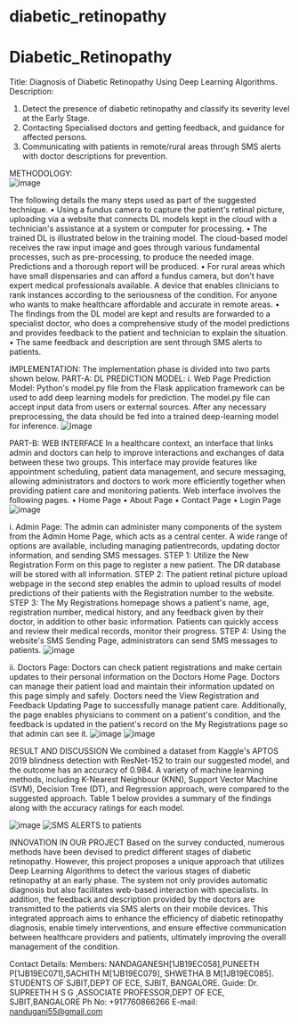 # diabetic_retinopathy
# Diabetic_Retinopathy
Title: Diagnosis of Diabetic Retinopathy Using Deep Learning Algorithms.
Description: 
1. Detect the presence of diabetic retinopathy and classify its severity level at the Early Stage. 
2. Contacting Specialised doctors and getting feedback, and guidance for affected persons.
3. Communicating with patients in remote/rural areas through SMS alerts with doctor descriptions for prevention.

METHODOLOGY:      
![image](https://github.com/ngyadav/diabetic_retinopathy/assets/118537866/7abd071a-a691-4aa4-8b68-70f43bb37c00)

The following details the many steps used as part of the suggested technique.
• Using a fundus camera to capture the patient's retinal picture, uploading via a website that connects DL models kept in the cloud with a technician's assistance at a system or computer for processing.
• The trained DL is illustrated below in the training model. The cloud-based model receives the raw input image and goes through various fundamental processes, such as pre-processing, to produce the needed image. Predictions and a thorough report will be produced.
• For rural areas which have small dispensaries and can afford a fundus camera, but don't have expert medical professionals available. A device that enables clinicians to rank instances according to the seriousness of the condition. For anyone who wants to make healthcare affordable and accurate in remote areas.
• The findings from the DL model are kept and results are forwarded to a specialist doctor, who does a comprehensive study of the model predictions and provides feedback to the patient and technician to explain the situation.
• The same feedback and description are sent through SMS alerts to patients.

IMPLEMENTATION:
The implementation phase is divided into two parts shown below.
PART-A: DL PREDICTION MODEL:
i. Web Page Prediction Model:
Python's model.py file from the Flask application framework can be used to add deep learning models for prediction. The model.py file can accept input data from users or external sources. After any necessary preprocessing, the data should be fed into a trained deep-learning model for inference.
![image](https://github.com/ngyadav/diabetic_retinopathy/assets/118537866/d838b274-da77-4a5a-b2eb-cbf631df78c2)

PART-B: WEB INTERFACE
In a healthcare context, an interface that links admin and doctors can help to improve interactions and exchanges of data between these two groups. This interface may provide features like appointment scheduling, patient data management, and secure messaging, allowing administrators and doctors to work more efficiently together when providing patient care and monitoring patients.
Web interface involves the following pages.
• Home Page
• About Page
• Contact Page
• Login Page
![image](https://github.com/ngyadav/diabetic_retinopathy/assets/118537866/3af3b175-2492-4653-b7fb-47c8b5a41cd3)

i. Admin Page:
The admin can administer many components of the system from the Admin Home Page, which acts as a central center. A wide range of options are available, including managing patientrecords, updating doctor information, and sending SMS messages.
STEP 1: Utilize the New Registration Form on this page to register a new patient. The DR database will be stored with all information.
STEP 2: The patient retinal picture upload webpage in the second step enables the admin to upload results of model predictions of their patients with the Registration number to the website.
STEP 3: The My Registrations homepage shows a patient's name, age, registration number, medical history, and any feedback given by their doctor, in addition to other basic information. Patients can quickly access and review their medical records, monitor their progress.
STEP 4: Using the website's SMS Sending Page, administrators can send SMS messages to patients.
![image](https://github.com/ngyadav/diabetic_retinopathy/assets/118537866/d8ad8fd4-dcb3-48b4-8a70-20765cfb8fd8)

ii. Doctors Page:
Doctors can check patient registrations and make certain updates to their personal information on the Doctors Home Page. Doctors can manage their patient load and maintain their information updated on this page simply and safely. Doctors need the View Registration and Feedback Updating Page to successfully manage patient care. Additionally, the page enables physicians to comment on a patient's condition, and the feedback is updated in the patient's record on the My Registrations page so that admin can see it.
![image](https://github.com/ngyadav/diabetic_retinopathy/assets/118537866/e3a236a6-e24b-4665-a706-d3dd283af4df)
![image](https://github.com/ngyadav/diabetic_retinopathy/assets/118537866/7ee83e96-e892-40a9-862e-8d82786b3b18)

RESULT AND DISCUSSION
We combined a dataset from Kaggle's APTOS 2019 blindness detection with ResNet-152 to train our suggested model, and the outcome has an accuracy of 0.984. A variety of machine learning methods, including K-Nearest Neighbour (KNN), Support Vector Machine (SVM), Decision Tree (DT), and Regression approach, were compared to the suggested approach. Table 1 below provides a summary of the findings along with the accuracy ratings for each model.

![image](https://github.com/ngyadav/diabetic_retinopathy/assets/118537866/16221986-cd9c-456c-a48d-bef74254b415)
![SMS ALERTS to patients](https://github.com/ngyadav/diabetic_retinopathy/assets/118537866/47a5b95c-7c89-41b7-a2b6-0f494e43bf55)


INNOVATION IN OUR PROJECT
Based on the survey conducted, numerous methods have been devised to predict different stages of diabetic retinopathy. However, this project proposes a unique approach that utilizes Deep Learning Algorithms to detect the various stages of diabetic retinopathy at an early phase. The system not only provides automatic diagnosis but also facilitates web-based interaction with specialists. In addition, the feedback and description provided by the doctors are transmitted to the patients via SMS alerts on their mobile devices. This integrated approach aims to enhance the efficiency of diabetic retinopathy diagnosis, enable timely interventions, and ensure effective communication between healthcare providers and patients, ultimately improving the overall management of the condition.

Contact Details:
Members: NANDAGANESH[1JB19EC058],PUNEETH P[1JB19EC071],SACHITH M[1JB19EC079], SHWETHA B M[1JB19EC085]. STUDENTS OF SJBIT,DEPT OF ECE, SJBIT, BANGALORE.
Guide: Dr. SUPREETH H S G ,ASSOCIATE PROFESSOR,DEPT OF ECE, SJBIT,BANGALORE
Ph No: +917760866266 
E-mail: nandugani55@gmail.com
